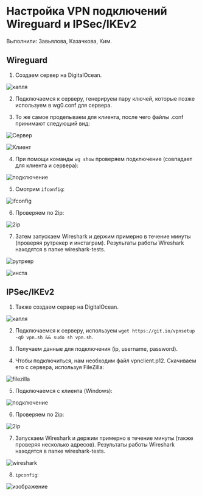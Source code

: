# Настройка VPN подключений Wireguard и IPSec/IKEv2

Выполнили: Завьялова, Казачкова, Ким.

## Wireguard

1. Создаем сервер на DigitalOcean.

![капля](https://user-images.githubusercontent.com/63861460/160569021-f0dba480-9af1-4645-8862-b4f9286701d2.png)

2. Подключаемся к серверу, генерируем пару ключей, которые позже используем в wg0.conf для сервера. 

3. То же самое проделываем для клиента, после чего файлы .conf принимают следующий вид:

![Сервер](https://user-images.githubusercontent.com/63861460/160569915-55ec6d38-95d5-4921-b2f0-3ef01138218c.jpg)

![Клиент](https://user-images.githubusercontent.com/63861460/160569938-a323de8c-0517-475b-a5ae-6731d7d69d67.jpg)

4. При помощи команды `wg show` проверяем подключение (совпадает для клиента и сервера):

![подключение](https://user-images.githubusercontent.com/63861460/160570976-5ff49216-d56d-4c75-bb7e-7439c18965c9.jpg)

5. Смотрим `ifconfig`:

![ifconfig](https://user-images.githubusercontent.com/63861460/160571743-7f5c2a94-c567-45f0-9e48-10c6819b7532.jpg)

6. Проверяем по 2ip:

![2ip](https://user-images.githubusercontent.com/63861460/160572064-0d2086b6-1bff-4365-a937-494a3953f186.jpg)

7. Затем запускаем Wireshark и держим примерно в течение минуты (проверяя рутрекер и инстаграм). 
Результаты работы Wireshark находятся в папке wireshark-tests.

![рутркер](https://user-images.githubusercontent.com/63861460/160572853-47133e7e-64b5-4931-8293-c86a36df0cb0.jpg)

![инста](https://user-images.githubusercontent.com/63861460/160572884-5a1652f6-c53d-4603-b444-f5b87a1008a6.jpg)

## IPSec/IKEv2

1. Также создаем сервер на DigitalOcean.

![капля](https://user-images.githubusercontent.com/63861460/160576702-68860b04-652a-4f5f-9534-ba688364caf8.png)

2. Подключаемся к серверу, используем `wget https://git.io/vpnsetup -qO vpn.sh && sudo sh vpn.sh`.

3. Получаем данные для подключения (ip, username, password).

4. Чтобы подключиться, нам необходим файл vpnclient.p12. Скачиваем его с сервера, используя FileZilla:

![filezilla](https://user-images.githubusercontent.com/63861460/160578471-af6c2cfd-a450-4d2e-b04d-3590bfdc490f.png)

5. Подключаемся с клиента (Windows):

![подключение](https://user-images.githubusercontent.com/63861460/160577719-bbb57b52-2ad1-4eb7-9468-ea1c0ed48cf6.png)

6. Проверяем по 2ip:

![2ip](https://user-images.githubusercontent.com/63861460/160577896-1f5bcf03-780f-49e9-b943-555bd2f4c579.png)

7. Запускаем Wireshark и держим примерно в течение минуты (также проверяя несколько адресов). 
Результаты работы Wireshark находятся в папке wireshark-tests.

![wireshark](https://user-images.githubusercontent.com/63861460/160579102-149d3d26-6f93-4963-a9ea-5482b54134bf.png)

8. `ipconfig`:

![изображение](https://user-images.githubusercontent.com/63861460/160748880-cf4e8f0c-d055-4a4c-b2a2-564792a54a49.png)

